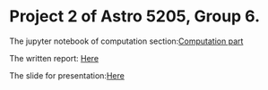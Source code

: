 # Project 2 of Astro 5205, Group 6.

The jupyter notebook of computation section:[Computation part](https://github.com/Hu1haoZhang/astro-5205-project2-group6/blob/main/Week_03_Measuring_Mass_Radius_Density.ipynb)

The written report: [Here](https://github.com/Hu1haoZhang/astro-5205-project2-group6/blob/main/A3350Pr2.pdf)

The slide for presentation:[Here](https://github.com/Hu1haoZhang/astro-5205-project2-group6/blob/main/Measuring%20Planet%20Mass%2C%20Radius%2C%20%26%20Density.pdf)

